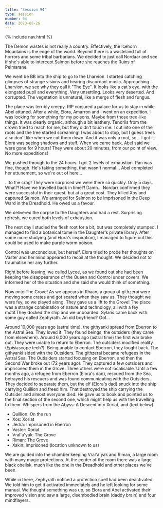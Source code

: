 ```yaml
---
title: "Session 94"
type: session
number: 94
date: 2023-08-26
---
```


{% include nav.html %}

The Demon wastes is not really a country. Effectively, the Icehorn Mountains is the edge of the world. Beyond there is a wasteland full of horrors and some tribal barbarians.
We decided to just call Nordaar and see if she's able to intercept Salmon before she reaches the Ruins of Pelmarane.

We went be BB into the ship to go to the Lharvion. I started catching glimpses of strange visions and hearing discordant music.
Approaching Lharvion, we see why they call it "The Eye". It looks like a cat's eye, with the elongated pupil and everything. Very unsettling.
Looks very deserted. And corrupted. The vegetation is unnatural, like a merge of flesh and fungus.

The place was terribly creepy. RIP conjured a palace for us to stay in while Abel attuned. After a while, Elora, Amarron and I went on an expedition. I was looking for something for my poisons. Maybe from those tree-like things. It was clearly organic, although a bit leathery. Tendrils from the crown tried to reach for me, but they didn't touch me.
I cut into one of the roots and the tree started screaming! I was about to stop, but I guess trees also don't like when we cut them down. And it was only a root, so… I got it. Elora was seeing shadows and stuff.
When we came back, Abel said we were gone for 9 hours! They were about 20 minutes, from our point of view. No more expeditions!

We pushed through to the 24 hours. I got 2 levels of exhaustion. Pan was fine, though. He's taking something, that wasn't normal… Abel completed her attunement, so we're out of here…

…to the crag! They were surprised we were there so quickly. Only 5 days. What?! Have we travelled back in time?! Damn… Nordarr confirmed they were successful in their quest, but at a great cost. They killed Xos and captured Salmon. We arranged for Salmon to be imprisoned in the Deep Ward in the Dreadhold. He owed us a favour.

We delivered the corpse to the Daughters and had a rest. Surprising refresh, we cured both levels of exhaustion.

The next day I studied the flesh root for a bit, but was completely stumped. I managed to find a botanical tome in the Daughter's private library. After some more studying (and Elora's inspiration), I managed to figure out this could be used to make purple worm poison.

Control was unconscious, but herself. Elora tried to probe her thoughts on Vaster and her mind appeared to recoil at the thought. We decided not to traumatise her any further.

Right before leaving, we called Lycee, as we found out she had been keeping the disappearance of the Queen and Control under covers. We informed her of the situation and she said she would think of something.

Now onto The Grove! As we appears in Rhaan, a group of githzerai were moving some crates and got scared when they saw us. They thought we were fey, so we played along. They gave us a lift to the Grove!
The place was a strange combination of nature and technology, all with a fey motif.They docked the ship and we unboarded.
Sylaris came back with some guy called Zephyrath. An old boyfriend? Oof…

Around 10,000 years ago (astral time), the githyanki spread from Eberron to the Astral Sea. They loved it. They found beings, the outsiders (they came from elsewhere). Around 6,000 years ago (astral time) the first war broke out. They were unable to return to Eberron. The outsiders modified reality (Episiascope tech?). Being unable to contact Eberron, they fought back. The githyanki sided with the Outsiders. The githzerai became refugees in the Astral Sea. The Outisiders started focusing on Eberron, and then the Second War broke out (72 years ago). They captured a few outsiders and imprisoned them in the Grove. Three others were not localisable. Until a few months ago, a refugee from Eberron (Elora's dad), rescued from the Sea, betrayed his rescuers and was found communicating with the Outsiders. They decided to separate them, but the elf (Elora's dad) snuck into the ship carrying Quillion and freed him. That destroyed the ship carrying the Outsider and almost everyone died.
He gave us to book and pointed us to the final section of the second one, which might help us with the travelling to them. Whispers from the Abyss: A Descent into Xoriat, and (text below)

- Quillion: On the run
- Xos: Xoriat
- Jedra: Imprisoned in Eberron
- Vaster: Xoriat
- Vral'a'yak: The Grove
- Riman: The Grove
- Xakin: Imprisoned (location unknown to us)

We are guided into the chamber keeping Vral'a'yak and Riman, a large room with many magic protections. At the center of the room there was a large black obelisk, much like the one in the Dreadhold and other places we've been.

While in there, Zephyrath noticed a protection spell had been deactivated. We told him to get it activated immediately and he left looking for some manual. We thought something was up, so Elora and Abel activated their improved vision and saw a large, disembodied brain (daddy brain) and four mindflayers.
